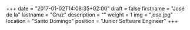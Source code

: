 +++
date = "2017-01-02T14:08:35+02:00"
draft = false
firstname = "José de la"
lastname = "Cruz"
description = ""
weight = 1
img = "jose.jpg"
location = "Santo Domingo"
position = "Junior Software Engineer"
+++
